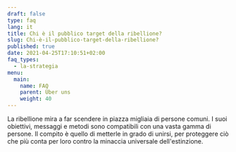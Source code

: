 ```yaml
---
draft: false
type: faq
lang: it
title: Chi è il pubblico target della ribellione?
slug: Chi-è-il-pubblico-target-della-ribellione?
published: true
date: 2021-04-25T17:10:51+02:00
faq_types:
  - la-strategia
menu:
  main:
    name: FAQ
    parent: Über uns
    weight: 40
---
```

La ribellione mira a far scendere in piazza migliaia di persone comuni. I suoi obiettivi, messaggi e metodi sono compatibili con una vasta gamma di persone. Il compito è quello di metterle in grado di unirsi, per proteggere ciò che più conta per loro contro la minaccia universale dell'estinzione.